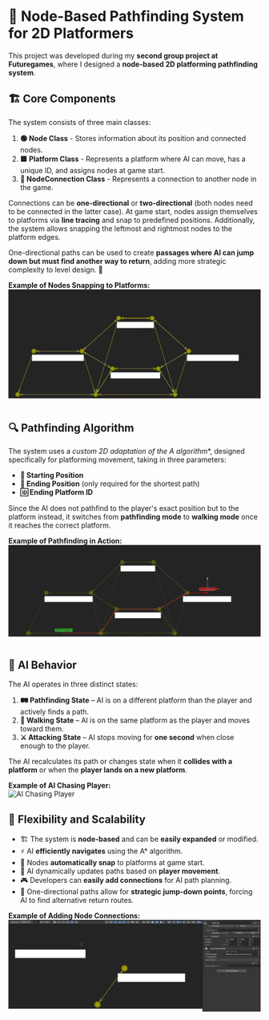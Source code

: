 # 🚀 Node-Based Pathfinding System for 2D Platformers

This project was developed during my **second group project at Futuregames**, where I designed a **node-based 2D platforming pathfinding system**. 

## 🏗️ Core Components

The system consists of three main classes:

1. **🟢 Node Class** - Stores information about its position and connected nodes.
2. **🟦 Platform Class** - Represents a platform where AI can move, has a unique ID, and assigns nodes at game start.
3. **🔗 NodeConnection Class** - Represents a connection to another node in the game.

Connections can be **one-directional** or **two-directional** (both nodes need to be connected in the latter case). At game start, nodes assign themselves to platforms via **line tracing** and snap to predefined positions. Additionally, the system allows snapping the leftmost and rightmost nodes to the platform edges.

One-directional paths can be used to create **passages where AI can jump down but must find another way to return**, adding more strategic complexity to level design. 🎯

**Example of Nodes Snapping to Platforms:**  
![Nodes Snapping](Assets/Gify/Snapping%20Nodes.gif)

## 🔍 Pathfinding Algorithm

The system uses a **custom 2D adaptation of the A* algorithm**, designed specifically for platforming movement, taking in three parameters:

- **📍 Starting Position**
- **🎯 Ending Position** (only required for the shortest path)
- **🆔 Ending Platform ID**

Since the AI does not pathfind to the player's exact position but to the platform instead, it switches from **pathfinding mode** to **walking mode** once it reaches the correct platform.

**Example of Pathfinding in Action:**  
![Pathfinding Demo](Assets/Gify/Pathfiding%20demo.gif)

## 🤖 AI Behavior

The AI operates in three distinct states:

1. **🛤️ Pathfinding State** – AI is on a different platform than the player and actively finds a path.
2. **🚶 Walking State** – AI is on the same platform as the player and moves toward them.
3. **⚔️ Attacking State** – AI stops moving for **one second** when close enough to the player.

The AI recalculates its path or changes state when it **collides with a platform** or when the **player lands on a new platform**.

**Example of AI Chasing Player:**  
![AI Chasing Player](Assets/Gify/Pathfinding%20Enemy%20demo.gif)

## 🔧 Flexibility and Scalability

- 🏗️ The system is **node-based** and can be **easily expanded** or modified.
- ⚡ AI **efficiently navigates** using the A* algorithm.
- 📌 Nodes **automatically snap** to platforms at game start.
- 🔄 AI dynamically updates paths based on **player movement**.
- 🎮 Developers can **easily add connections** for AI path planning.
- 🔀 One-directional paths allow for **strategic jump-down points**, forcing AI to find alternative return routes.

**Example of Adding Node Connections:**  
![Adding Node Connection](Assets/Gify/Adding%20new%20nodes.gif)
